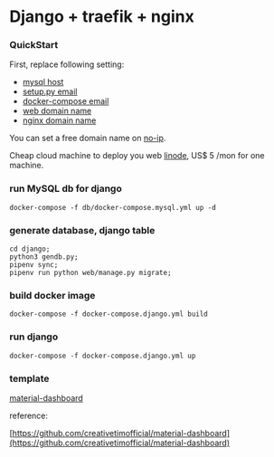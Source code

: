 # Django + traefik + nginx

### QuickStart
First, replace following setting: 
* [mysql host](https://github.com/linsamtw/docker-compose-product/blob/master/django/.env#L1)
* [setup.py email](https://github.com/linsamtw/docker-compose-product/blob/master/django/setup.py#L19)
* [docker-compose email](https://github.com/linsamtw/docker-compose-product/blob/master/django/docker-compose.django.yml#L17)
* [web domain name](https://github.com/linsamtw/docker-compose-product/blob/master/django/docker-compose.django.yml#L37)
* [nginx domain name](https://github.com/linsamtw/docker-compose-product/blob/master/django/docker-compose.django.yml#L53)


You can set a free domain name on [no-ip](https://www.noip.com/login?ref_url=console).

Cheap cloud machine to deploy you web [linode](https://www.linode.com/pricing/), US$ 5 /mon for one machine.

### run MySQL db for django
	
    docker-compose -f db/docker-compose.mysql.yml up -d

### generate database, django table

    cd django;
    python3 gendb.py;
    pipenv sync;
    pipenv run python web/manage.py migrate;

### build docker image
	
    docker-compose -f docker-compose.django.yml build
    
### run django

    docker-compose -f docker-compose.django.yml up

### template

[material-dashboard](https://www.creative-tim.com/product/material-dashboard)

reference: 

[https://github.com/creativetimofficial/material-dashboard](https://github.com/creativetimofficial/material-dashboard)

